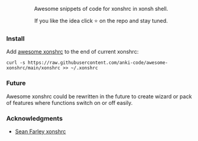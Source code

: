 <p align="center">
Awesome snippets of code for xonshrc in xonsh shell. 
</p>

<p align="center">
If you like the idea click ⭐ on the repo and stay tuned. 
</p>

### Install

Add [awesome xonshrc](https://github.com/anki-code/awesome-xonshrc/blob/main/xonshrc) to the end of current xonshrc:
```xonsh
curl -s https://raw.githubusercontent.com/anki-code/awesome-xonshrc/main/xonshrc >> ~/.xonshrc
```

### Future

Awesome xonshrc could be rewritten in the future to create wizard or pack of features where functions switch on or off easily.

### Acknowledgments
* [Sean Farley xonshrc](https://github.com/seanfarley/dotfiles/blob/master/xonshrc)
